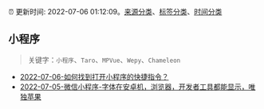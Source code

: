 :alarm_clock: 更新时间: 2022-07-06 01:12:09。[来源分类](../README.md)、[标签分类](../TAGS.md)、[时间分类](../TIMELINE.md)

## 小程序


> 关键字：`小程序`、`Taro`、`MPVue`、`Wepy`、`Chameleon`



- [2022-07-06-如何找到打开小程序的快捷指令？](https://www.v2ex.com/t/864333) 
- [2022-07-05-微信小程序-字体在安卓机，浏览器，开发者工具都能显示，唯独苹果](https://www.v2ex.com/t/864328) 